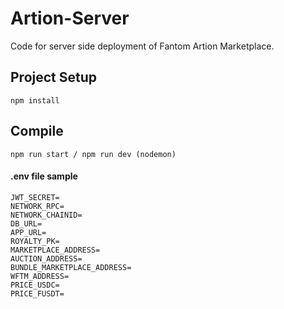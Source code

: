 # Artion-Server
Code for server side deployment of Fantom Artion Marketplace.

## Project Setup
```
npm install 
```

## Compile
```
npm run start / npm run dev (nodemon)
```

#### .env file sample
```
JWT_SECRET=
NETWORK_RPC=
NETWORK_CHAINID=
DB_URL=
APP_URL=
ROYALTY_PK=
MARKETPLACE_ADDRESS=
AUCTION_ADDRESS=
BUNDLE_MARKETPLACE_ADDRESS=
WFTM_ADDRESS=
PRICE_USDC=
PRICE_FUSDT=

```
